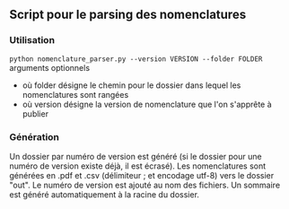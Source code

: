 ## Script pour le parsing des nomenclatures

### Utilisation

```python nomenclature_parser.py --version VERSION --folder FOLDER``` 
arguments optionnels
- où folder désigne le chemin pour le dossier dans lequel les nomenclatures sont rangées
- où version désigne la version de nomenclature que l'on s'apprête à publier

### Génération

Un dossier par numéro de version est généré (si le dossier pour une numéro de version existe déjà, il est écrasé).
Les nomenclatures sont générées en .pdf et .csv (délimiteur ; et encodage utf-8) vers le dossier "out".
Le numéro de version est ajouté au nom des fichiers.
Un sommaire est généré automatiquement à la racine du dossier.